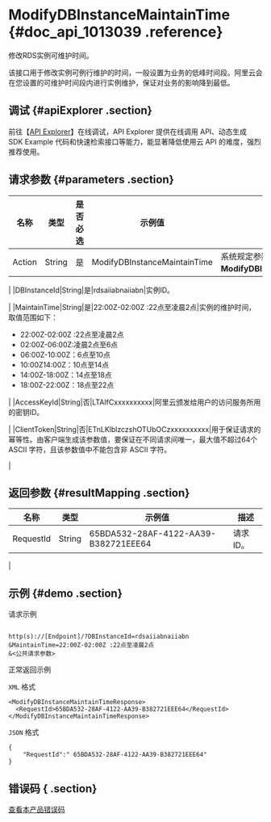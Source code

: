 # ModifyDBInstanceMaintainTime {#doc_api_1013039 .reference}

修改RDS实例可维护时间。

该接口用于修改实例可例行维护的时间，一般设置为业务的低峰时间段。阿里云会在您设置的可维护时间段内进行实例维护，保证对业务的影响降到最低。

## 调试 {#apiExplorer .section}

前往【[API Explorer](https://api.aliyun.com/#product=Rds&api=ModifyDBInstanceMaintainTime)】在线调试，API Explorer 提供在线调用 API、动态生成 SDK Example 代码和快速检索接口等能力，能显著降低使用云 API 的难度，强烈推荐使用。

## 请求参数 {#parameters .section}

|名称|类型|是否必选|示例值|描述|
|--|--|----|---|--|
|Action|String|是|ModifyDBInstanceMaintainTime|系统规定参数，取值：**ModifyDBInstanceMaintainTime**。

 |
|DBInstanceId|String|是|rdsaiiabnaiiabn|实例ID。

 |
|MaintainTime|String|是|22:00Z-02:00Z :22点至凌晨2点|实例的维护时间，取值范围如下：

 -   22:00Z-02:00Z :22点至凌晨2点
-   02:00Z-06:00Z:凌晨2点至6点
-   06:00Z-10:00Z：6点至10点
-   10:00Z14:00Z：10点至14点
-   14:00Z-18:00Z：14点至18点
-   18:00Z-22:00Z：18点至22点

 |
|AccessKeyId|String|否|LTAIfCxxxxxxxxxx|阿里云颁发给用户的访问服务所用的密钥ID。

 |
|ClientToken|String|否|ETnLKlblzczshOTUbOCzxxxxxxxxxx|用于保证请求的幂等性。由客户端生成该参数值，要保证在不同请求间唯一，最大值不超过64个ASCII 字符，且该参数值中不能包含非 ASCII 字符。

 |

## 返回参数 {#resultMapping .section}

|名称|类型|示例值|描述|
|--|--|---|--|
|RequestId|String|65BDA532-28AF-4122-AA39-B382721EEE64|请求ID。

 |

## 示例 {#demo .section}

请求示例

``` {#request_demo}

http(s)://[Endpoint]/?DBInstanceId=rdsaiiabnaiiabn
&MaintainTime=22:00Z-02:00Z :22点至凌晨2点
&<公共请求参数>

```

正常返回示例

`XML` 格式

``` {#xml_return_success_demo}
<ModifyDBInstanceMaintainTimeResponse>
  <RequestId>65BDA532-28AF-4122-AA39-B382721EEE64</RequestId>
</ModifyDBInstanceMaintainTimeResponse>

```

`JSON` 格式

``` {#json_return_success_demo}
{
	"RequestId":" 65BDA532-28AF-4122-AA39-B382721EEE64"
}
```

## 错误码 { .section}

[查看本产品错误码](https://error-center.aliyun.com/status/product/Rds)

